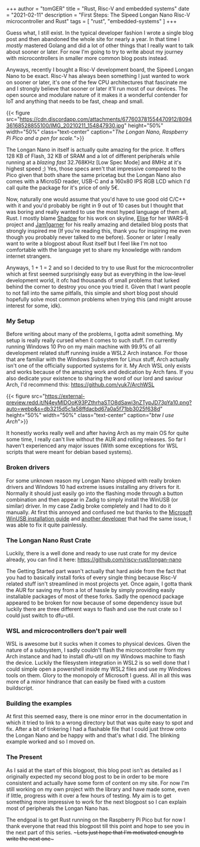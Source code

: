+++
author = "tomGER"
title = "Rust, Risc-V and embedded systems"
date = "2021-02-11"
description = "First Steps: The Sipeed Longan Nano Risc-V microcontroller and Rust"
tags = [
    "rust",
    "embedded-systems"
]
+++

Guess what, I still exist. In the typical developer fashion I wrote a single blog post and then abandoned the whole site for nearly a year. In that time I *mostly* mastered Golang and did a lot of other things that I really want to talk about sooner or later. For now I'm going to try to write about my journey with microcontrollers in smaller more common blog posts instead.

Anyways, recently I bought a Risc-V development board, the Sipeed Longan Nano to be exact. Risc-V has always been something I just wanted to work on sooner or later, it's one of the few CPU architectures that fascinate me and I strongly believe that sooner or later it'll run most of our devices. The open source and modulare nature of it makes it a wonderful contender for IoT and anything that needs to be fast, cheap and small.

{{< figure src="https://cdn.discordapp.com/attachments/677603781554470912/809436168528855100/IMG_20210211_154847930.jpg" height="50%" width="50%" class="text-center" caption="*The Longan Nano, Raspberry Pi Pico and a pen for scale.*">}}

The Longan Nano in itself is actually quite amazing for the price. It offers 128 KB of Flash, 32 KB of SRAM and a lot of different peripherals while running at a *blazing fast* 32.768KHz [Low Spec Mode] and 8MHz at it's highest speed ;) Yes, those specs aren't that impressive compared to the Pico given that both share the same pricetag but the Longan Nano also comes with a MicroSD reader, USB-C and a 160x80 IPS RGB LCD which I'd call quite the package for it's price of only 5€.

Now, naturally one would assume that you'd have to use good old C/C++ with it and you'd probably be right in 9 out of 10 cases but I thought that was boring and really wanted to use the most hyped language of them all, Rust. I mostly blame [Shadow](https://github.com/shadowninja108) for his work on skyline, [Elise](https://github.com/EliseZeroTwo) for her WARS-8 project and [Jam1garner](https://github.com/jam1garner) for his really amazing and detailed blog posts that strongly inspired me (If you're reading this, thank you for inspiring me even though you probably never talked to me before). 
Sooner or later I really want to write a blogpost about Rust itself but I feel like I'm not too comfortable with the language yet to share my knowledge with random internet strangers.

Anyways, 1 + 1 = 2 and so I decided to try to use Rust for the microcontroller which at first seemed surprisingly easy but as everything in the low-level development world, it ofc had thousands of small problems that lurked behind the corner to destroy you once you tried it. Given that I want people to not fall into the same pitfalls, this simple and short blog post should hopefully solve most common problems when trying this (and might arouse interest for some, idk).

### My Setup

Before writing about many of the problems, I gotta admit something. My setup is really really cursed when it comes to such stuff.
I'm currently running Windows 10 Pro on my main machine with 99.9% of all development related stuff running inside a WSL2 Arch instance. For those that are familiar with the Windows Subsystem for Linux stuff, Arch actually isn't one of the officially supported systems for it. My Arch WSL only exists and works because of the amazing work and dedication by Arch fans. If you also dedicate your existence to sharing the word of our lord and saviour Arch, I'd recommend this: https://github.com/yuk7/ArchWSL

{{< figure src="https://external-preview.redd.it/N4eyMIDOoK93PZthrhaSTO8dSawi3nZTypJD73pYa10.png?auto=webp&s=db3215d5c1a58ffdacbd67a0a5f71bb3025f638d" height="50%" width="50%" class="text-center" caption="*btw I use Arch*">}}

It honestly works really well and after having Arch as my main OS for quite some time, I really can't live without the AUR and rolling releases. So far I haven't experienced any major issues (With some exceptions for WSL scripts that were meant for debian based systems).

### Broken drivers

For some unknown reason my Longan Nano shipped with really broken drivers and Windows 10 had extreme issues installing any drivers for it. Normally it should just easily go into the flashing mode through a button combination and then appear in Zadig to simply install the WinUSB (or similar) driver. 
In my case Zadig broke completely and I had to do it manually. At first this annoyed and confused me but thanks to the [Microsoft WinUSB installation guide](https://docs.microsoft.com/en-us/windows-hardware/drivers/usbcon/winusb-installation) and [another developer](https://ribesjordi.wordpress.com/2020/04/10/setting-up-the-pio-ide-for-sipeed-longan-nano-in-windows-10/) that had the same issue, I was able to fix it quite painlessly. 

### The Longan Nano Rust Crate

Luckily, there is a well done and ready to use rust crate for my device already, you can find it here: https://github.com/riscv-rust/longan-nano

The Getting Started part wasn't actually that hard aside from the fact that you had to basically install forks of every single thing because Risc-V related stuff isn't streamlined in most projects yet. 
Once again, I gotta thank the AUR for saving my from a lot of hassle by simply providing easily installable packages of most of these forks. Sadly the openocd package appeared to be broken for now because of some dependency issue but luckily there are three different ways to flash and use the rust crate so I could just switch to dfu-util.

### WSL and microcontrollers don't pair well

WSL is awesome but it sucks when it comes to physical devices. Given the nature of a subsystem, I sadly couldn't flash the microcontroller from my Arch instance and had to install dfu-util on my Windows machine to flash the device. Luckily the filesystem integration in WSL2 is so well done that I could simple open a powershell inside my WSL2 files and use my Windows tools on them. Glory to the monopoly of Microsoft I guess. All in all this was more of a minor hindrance that can easily be fixed with a custom buildscript.

### Building the examples

At first this seemed easy, there is one minor error in the documentation in which it tried to link to a wrong directory but that was quite easy to spot and fix. After a bit of tinkering I had a flashable file that I could just throw onto the Longan Nano and be happy with and that's what I did. The blinking example worked and so I moved on.

### The Present

As I said at the start of this blogpost, this blog post isn't as detailed as I originally expected my second blog post to be in order to be more consistent and actually have some form of content on my site. For now I'm still working on my own project with the library and have made some, even if little, progress with it over a few hours of testing. My aim is to get something more impressive to work for the next blogpost so I can explain most of peripherals the Longan Nano has.

The endgoal is to get Rust running on the Raspberry Pi Pico but for now I thank everyone that read this blogpost till this point and hope to see you in the next part of this series. ~~~Lets just hope that I'm motivated enough to write the next one~~~